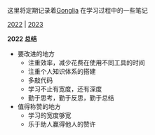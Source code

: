 这里将定期记录着[Gonglja](https://github.com/Gonglja) 在学习过程中的一些笔记



[2022](2022/README.md) | [2023](2023/README.md)



**2022 总结**

- 要改进的地方
  - 注重效率，减少花费在使用不同工具的时间
  - 注重个人知识体系的搭建
  - 多敲代码
  - 学习不止有宽度，还有深度
  - 勤于思考，勤于反思，勤于总结
- 值得称赞的地方
  - 学习的宽度够宽
  - 乐于助人赢得他人的赞许



